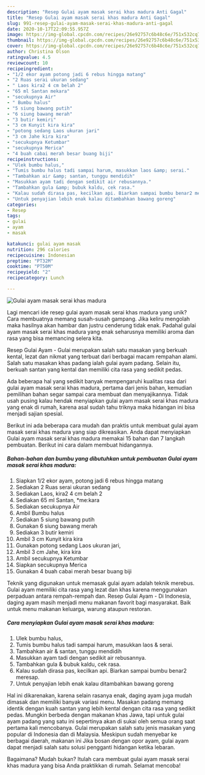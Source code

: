 ```yaml
---
description: "Resep Gulai ayam masak serai khas madura Anti Gagal"
title: "Resep Gulai ayam masak serai khas madura Anti Gagal"
slug: 991-resep-gulai-ayam-masak-serai-khas-madura-anti-gagal
date: 2020-10-17T22:09:55.957Z
image: https://img-global.cpcdn.com/recipes/26e92757c6b48c6e/751x532cq70/gulai-ayam-masak-serai-khas-madura-foto-resep-utama.jpg
thumbnail: https://img-global.cpcdn.com/recipes/26e92757c6b48c6e/751x532cq70/gulai-ayam-masak-serai-khas-madura-foto-resep-utama.jpg
cover: https://img-global.cpcdn.com/recipes/26e92757c6b48c6e/751x532cq70/gulai-ayam-masak-serai-khas-madura-foto-resep-utama.jpg
author: Christina Olson
ratingvalue: 4.5
reviewcount: 10
recipeingredient:
- "1/2 ekor ayam potong jadi 6 rebus hingga matang"
- "2 Ruas serai ukuran sedang"
- " Laos kira2 4 cm belah 2"
- "65 ml Santan mekara"
- "secukupnya Air"
- " Bumbu halus"
- "5 siung bawang putih"
- "6 siung bawang merah"
- "3 butir kemiri"
- "3 cm Kunyit kira kira"
- "potong sedang Laos ukuran jari"
- "3 cm Jahe kira kira"
- "secukupnya Ketumbar"
- "secukupnya Merica"
- "4 buah cabai merah besar buang biji"
recipeinstructions:
- "Ulek bumbu halus,"
- "Tumis bumbu halus tadi sampai harum, masukkan laos &amp; serai."
- "Tambahkan air &amp; santan, tunggu mendidih"
- "Masukkan ayam tadi dengan sedikit air rebusannya."
- "Tambahkan gula &amp; bubuk kaldu, cek rasa."
- "Kalau sudah dirasa pas, kecilkan api. Biarkan sampai bumbu benar2 meresap."
- "Untuk penyajian lebih enak kalau ditambahkan bawang goreng"
categories:
- Resep
tags:
- gulai
- ayam
- masak

katakunci: gulai ayam masak 
nutrition: 296 calories
recipecuisine: Indonesian
preptime: "PT32M"
cooktime: "PT50M"
recipeyield: "2"
recipecategory: Lunch

---
```



![Gulai ayam masak serai khas madura](https://img-global.cpcdn.com/recipes/26e92757c6b48c6e/751x532cq70/gulai-ayam-masak-serai-khas-madura-foto-resep-utama.jpg)

Lagi mencari ide resep gulai ayam masak serai khas madura yang unik? Cara membuatnya memang susah-susah gampang. Jika keliru mengolah maka hasilnya akan hambar dan justru cenderung tidak enak. Padahal gulai ayam masak serai khas madura yang enak seharusnya memiliki aroma dan rasa yang bisa memancing selera kita.

Resep Gulai Ayam - Gulai merupakan salah satu masakan yang berkuah kental, lezat dan nikmat yang terbuat dari berbagai macam rempahan alami. Salah satu masakan khas padang ialah gulai ayam padang. Selain itu, berkuah santan yang kental dan memiliki cita rasa yang sedikit pedas.

Ada beberapa hal yang sedikit banyak mempengaruhi kualitas rasa dari gulai ayam masak serai khas madura, pertama dari jenis bahan, kemudian pemilihan bahan segar sampai cara membuat dan menyajikannya. Tidak usah pusing kalau hendak menyiapkan gulai ayam masak serai khas madura yang enak di rumah, karena asal sudah tahu triknya maka hidangan ini bisa menjadi sajian spesial.


Berikut ini ada beberapa cara mudah dan praktis untuk membuat gulai ayam masak serai khas madura yang siap dikreasikan. Anda dapat menyiapkan Gulai ayam masak serai khas madura memakai 15 bahan dan 7 langkah pembuatan. Berikut ini cara dalam membuat hidangannya.

<!--inarticleads1-->

##### Bahan-bahan dan bumbu yang dibutuhkan untuk pembuatan Gulai ayam masak serai khas madura:

1. Siapkan 1/2 ekor ayam, potong jadi 6 rebus hingga matang
1. Sediakan 2 Ruas serai ukuran sedang
1. Sediakan  Laos, kira2 4 cm belah 2
1. Sediakan 65 ml Santan, *me:kara
1. Sediakan secukupnya Air
1. Ambil  Bumbu halus
1. Sediakan 5 siung bawang putih
1. Gunakan 6 siung bawang merah
1. Sediakan 3 butir kemiri
1. Ambil 3 cm Kunyit kira kira
1. Gunakan potong sedang Laos ukuran jari,
1. Ambil 3 cm Jahe, kira kira
1. Ambil secukupnya Ketumbar
1. Siapkan secukupnya Merica
1. Gunakan 4 buah cabai merah besar buang biji


Teknik yang digunakan untuk memasak gulai ayam adalah teknik merebus. Gulai ayam memiliki cita rasa yang lezat dan khas karena menggunakan perpaduan antara rempah-rempah dan. Resep Gulai Ayam - Di Indonesia, daging ayam masih menjadi menu makanan favorit bagi masyarakat. Baik untuk menu makanan keluarga, warung ataupun restoran. 

<!--inarticleads2-->

##### Cara menyiapkan Gulai ayam masak serai khas madura:

1. Ulek bumbu halus,
1. Tumis bumbu halus tadi sampai harum, masukkan laos &amp; serai.
1. Tambahkan air &amp; santan, tunggu mendidih
1. Masukkan ayam tadi dengan sedikit air rebusannya.
1. Tambahkan gula &amp; bubuk kaldu, cek rasa.
1. Kalau sudah dirasa pas, kecilkan api. Biarkan sampai bumbu benar2 meresap.
1. Untuk penyajian lebih enak kalau ditambahkan bawang goreng


Hal ini dikarenakan, karena selain rasanya enak, daging ayam juga mudah dimasak dan memiliki banyak variasi menu. Masakan padang memang identik dengan kuah santan yang lebih kental dengan cita rasa yang sedikit pedas. Mungkin berbeda dengan makanan khas Jawa, tapi untuk gulai ayam padang yang satu ini sepertinya akan di sukai oleh semua orang saat pertama kali mencobanya. Gulai merupakan salah satu jenis masakan yang popular di Indonesia dan di Malaysia. Meskipun sudah menyebar ke berbagai daerah, makanan ini Jika bosan dengan opor ayam, gulai ayam dapat menjadi salah satu solusi pengganti hidangan ketika lebaran. 

Bagaimana? Mudah bukan? Itulah cara membuat gulai ayam masak serai khas madura yang bisa Anda praktikkan di rumah. Selamat mencoba!
